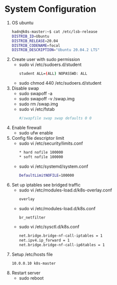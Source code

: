 # System Configuration

1.  OS ubuntu 
    ```bash
    hadn@k8s-master:~$ cat /etc/lsb-release 
    DISTRIB_ID=Ubuntu
    DISTRIB_RELEASE=20.04
    DISTRIB_CODENAME=focal
    DISTRIB_DESCRIPTION="Ubuntu 20.04.2 LTS"
    ```
1.  Create user with sudo permission
    -   sudo vi  /etc/sudoers.d/student
        ```bash
        student ALL=(ALL) NOPASSWD: ALL
        ```
    -   sudo chmod 440 /etc/sudoers.d/student
1.  Disable swap
    -   sudo swapoff -a
    -   sudo swapoff -v /swap.img
    -   sudo rm /swap.img
    -   sudo vi /etc/fstab
        ```bash
        #/swapfile swap swap defaults 0 0   
        ```
1.  Enable firewall
    -   sudo ufw enable
1.  Config file descriptor limit
    -   sudo vi /etc/security/limits.conf
        ```bash
        * hard nofile 100000
        * soft nofile 100000
        ```
    -   sudo vi /etc/systemd/system.conf
        ```bash
        DefaultLimitNOFILE=100000
        ```
1.  Set up iptables see bridged traffic
    -   sudo vi /etc/modules-load.d/k8s-overlay.conf
        ```bash
        overlay
        ```
    -   sudo vi /etc/modules-load.d/k8s.conf
        ```bash
        br_netfilter
        ```
    -   sudo vi /etc/sysctl.d/k8s.conf
        ```bash
        net.bridge.bridge-nf-call-iptables = 1
        net.ipv4.ip_forward = 1
        net.bridge.bridge-nf-call-ip6tables = 1
        ```
1.  Setup /etc/hosts file
    ```bash
    10.0.0.10 k8s-master
    ```
1.  Restart server
    -   sudo reboot
